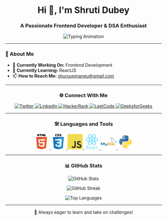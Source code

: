 <h1 align="center">Hi 👋, I'm Shruti Dubey</h1>
<h3 align="center">A Passionate Frontend Developer & DSA Enthusiast</h3>

<p align="center">
  <img src="https://readme-typing-svg.herokuapp.com?font=Fira+Code&size=22&pause=1000&color=F77B93&center=true&vCenter=true&width=600&lines=Frontend+Developer+%7C+React+Learner;Web+Developer+%7C+DSA+Enthusiast;Building+Efficient+and+User-Friendly+Apps" alt="Typing Animation">
</p>

---

### 🌟 About Me
- 🔭 **Currently Working On:** Frontend Development  
- 🌱 **Currently Learning:** ReactJS  
- 📫 **How to Reach Me:** [shuruupmaneu@gmail.com](mailto:shuruupmaneu@gmail.com)

---

<h3 align="center">🌐 Connect With Me</h3>
<p align="center">
  <a href="https://twitter.com/shuruupmaneu" target="_blank">
    <img src="https://img.shields.io/badge/Twitter-1DA1F2?style=for-the-badge&logo=twitter&logoColor=white" alt="Twitter" />
  </a>
  <a href="https://linkedin.com/in/shuruupmaneu" target="_blank">
    <img src="https://img.shields.io/badge/LinkedIn-0077B5?style=for-the-badge&logo=linkedin&logoColor=white" alt="LinkedIn" />
  </a>
  <a href="https://www.hackerrank.com/shuruupmaneu" target="_blank">
    <img src="https://img.shields.io/badge/HackerRank-00EA64?style=for-the-badge&logo=hackerrank&logoColor=white" alt="HackerRank" />
  </a>
  <a href="https://www.leetcode.com/shuruupmaneu" target="_blank">
    <img src="https://img.shields.io/badge/LeetCode-FFA116?style=for-the-badge&logo=leetcode&logoColor=black" alt="LeetCode" />
  </a>
  <a href="https://auth.geeksforgeeks.org/user/shuruupmaneu" target="_blank">
    <img src="https://img.shields.io/badge/GeeksforGeeks-0F9D58?style=for-the-badge&logo=geeksforgeeks&logoColor=white" alt="GeeksforGeeks" />
  </a>
</p>

---

<h3 align="center">🛠️ Languages and Tools</h3>
<p align="center">
  <a href="https://www.w3.org/html/" target="_blank">
    <img src="https://raw.githubusercontent.com/devicons/devicon/master/icons/html5/html5-original-wordmark.svg" alt="HTML" width="50" height="50" />
  </a>
  <a href="https://www.w3schools.com/css/" target="_blank">
    <img src="https://raw.githubusercontent.com/devicons/devicon/master/icons/css3/css3-original-wordmark.svg" alt="CSS" width="50" height="50" />
  </a>
  <a href="https://developer.mozilla.org/en-US/docs/Web/JavaScript" target="_blank">
    <img src="https://raw.githubusercontent.com/devicons/devicon/master/icons/javascript/javascript-original.svg" alt="JavaScript" width="50" height="50" />
  </a>
  <a href="https://reactjs.org/" target="_blank">
    <img src="https://raw.githubusercontent.com/devicons/devicon/master/icons/react/react-original-wordmark.svg" alt="React" width="50" height="50" />
  </a>
  <a href="https://www.mysql.com/" target="_blank">
    <img src="https://raw.githubusercontent.com/devicons/devicon/master/icons/mysql/mysql-original-wordmark.svg" alt="MySQL" width="50" height="50" />
  </a>
  <a href="https://www.python.org" target="_blank">
    <img src="https://raw.githubusercontent.com/devicons/devicon/master/icons/python/python-original.svg" alt="Python" width="50" height="50" />
  </a>
</p>

---

<h3 align="center">📊 GitHub Stats</h3>
<p align="center">
  <img src="https://github-readme-stats.vercel.app/api?username=shrutiupymaneu&show_icons=true&theme=tokyonight&hide_border=true&locale=en" alt="GitHub Stats" width="500" />
</p>

<p align="center">
  <img src="https://github-readme-streak-stats.herokuapp.com/?user=shrutiupymaneu&theme=tokyonight&hide_border=true" alt="GitHub Streak" width="500" />
</p>

<p align="center">
  <img src="https://github-readme-stats.vercel.app/api/top-langs?username=shrutiupymaneu&show_icons=true&theme=tokyonight&hide_border=true&locale=en&layout=compact" alt="Top Languages" width="500" />
</p>

---

<p align="center">🚀 Always eager to learn and take on challenges!</p>
